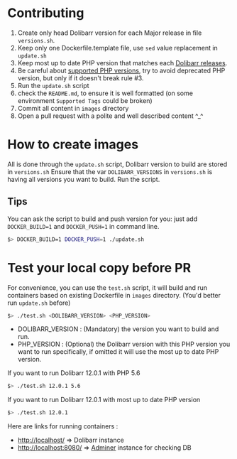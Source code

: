 # Contributing
1. Create only head Dolibarr version for each Major release in file `versions.sh`.
2. Keep only one Dockerfile.template file, use `sed` value replacement in `update.sh`
3. Keep most up to date PHP version that matches each [Dolibarr releases](https://wiki.dolibarr.org/index.php/Versions).
4. Be careful about [supported PHP versions](https://www.php.net/supported-versions.php), try to avoid deprecated PHP version, but only if it doesn't break rule #3.
5. Run the `update.sh` script
6. check the `README.md`, to ensure it is well formatted (on some environment `Supported Tags` could be broken) 
7. Commit all content in `images` directory
8. Open a pull request with a polite and well described content ^_^

# How to create images
All is done through the `update.sh` script, Dolibarr version to build are stored in `versions.sh`
Ensure that the var `DOLIBARR_VERSIONS` in `versions.sh` is having all versions you want to build.
Run the script.

## Tips
You can ask the script to build and push version for you: just add `DOCKER_BUILD=1` and `DOCKER_PUSH=1` in command line.
```bash
$> DOCKER_BUILD=1 DOCKER_PUSH=1 ./update.sh
```

# Test your local copy before PR
For convenience, you can use the `test.sh` script, it will build and run containers based on existing Dockerfile in `images` directory. (You'd better run `update.sh` before)
```bash
$> ./test.sh <DOLIBARR_VERSION> <PHP_VERSION>
```
* DOLIBARR_VERSION : (Mandatory) the version you want to build and run.
* PHP_VERSION : (Optional) the Dolibarr version with this PHP version you want to run specifically, if omitted it will use the most up to date PHP version.

If you want to run Dolibarr 12.0.1 with PHP 5.6
```bash
$> ./test.sh 12.0.1 5.6
```
If you want to run Dolibarr 12.0.1 with most up to date PHP version
```bash
$> ./test.sh 12.0.1
```

Here are links for running containers :
* [http://localhost/](http://localhost/) => Dolibarr instance
* [http://localhost:8080/](http://localhost:8080/) => [Adminer](https://hub.docker.com/_/adminer/) instance for checking DB
